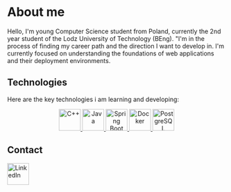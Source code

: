 # About me

Hello, I'm young Computer Science student from Poland, currently the 2nd year student of the Lodz University of Technology (BEng).
"I'm in the process of finding my career path and the direction I want to develop in.
I'm currently focused on understanding the foundations of web applications and their deployment environments.

## Technologies

Here are the key technologies i am learning and developing:

<p align="center">
  <a href="https://en.cppreference.com/w/">
    <img src="https://cdn.jsdelivr.net/gh/devicons/devicon/icons/cplusplus/cplusplus-original.svg" 
      alt="C++" width="50" height="50"/>
  </a>
  <a href="https://www.java.com/pl/">
    <img src="https://cdn.jsdelivr.net/gh/devicons/devicon/icons/java/java-original.svg" 
      alt="Java" width="50" height="50"/>
  </a>
  <a href="https://spring.io">
    <img src="https://cdn.jsdelivr.net/gh/devicons/devicon/icons/spring/spring-original.svg" 
      alt="Spring Boot" width="50" height="50"/>
  </a>
  <a href="https://www.docker.com">
    <img src="https://cdn.jsdelivr.net/gh/devicons/devicon/icons/docker/docker-original.svg" 
      alt="Docker" width="50" height="50"/>
  </a>
  <a href="https://www.postgresql.org">
    <img src="https://cdn.jsdelivr.net/gh/devicons/devicon/icons/postgresql/postgresql-original.svg" 
      alt="PostgreSQL" width="50" height="50"/>
  </a>
</p>



## Contact
<a href="https://www.linkedin.com/in/kacper-maziarz-11aa372a5/" target="_blank">
    <img src="https://cdn.jsdelivr.net/gh/devicons/devicon/icons/linkedin/linkedin-original.svg" alt="LinkedIn" width="50" height="50"/>
  </a>
